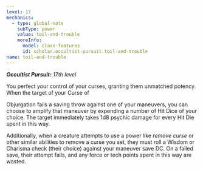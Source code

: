 ```yaml
---
level: 17
mechanics:
  - type: global-note
    subType: power
    value: toil-and-trouble
    moreInfo:
      model: class-features
      id: scholar.occultist-pursuit.toil-and-trouble
name: toil-and-trouble
---
```

_**Occultist Pursuit:** 17th level_
You perfect your control of your curses, granting them unmatched potency. When the target of your Curse of 
Objurgation fails a saving throw against one of your maneuvers, you can choose to amplify that maneuver by expending a number of Hit Dice of your choice. The target immediately takes 1d8 psychic damage for every Hit Die spent in this way.
Additionally, when a creature attempts to use a power like *remove curse* or other similar abilities to remove a curse you set, they must roll a Wisdom or Charisma check (their choice) against your maneuver save DC. On a failed save, their attempt fails, and any force or tech points spent in this way are wasted.